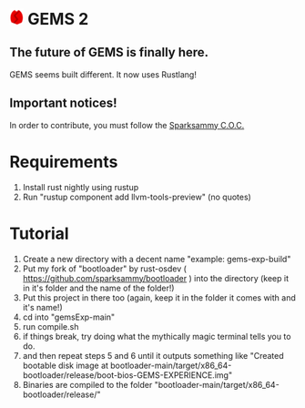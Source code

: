 # <img src="gems.png" alt="*GEMS Logo*" width="5%"/> GEMS 2

## The future of GEMS is finally here.
GEMS seems built different. It now uses Rustlang!

## Important notices!

In order to contribute, you must follow the [Sparksammy C.O.C.](https://github.com/sparksammy/sparksammycoc)

# Requirements
1. Install rust nightly using rustup
2. Run "rustup component add llvm-tools-preview" (no quotes)

# Tutorial

1. Create a new directory with a decent name "example: gems-exp-build"
2. Put my fork of "bootloader" by rust-osdev ( https://github.com/sparksammy/bootloader ) into the directory (keep it in it's folder and the name of the folder!)
3. Put this project in there too (again, keep it in the folder it comes with and it's name!)
4. cd into "gemsExp-main"
5. run compile.sh
6. if things break, try doing what the mythically magic terminal tells you to do.
7. and then repeat steps 5 and 6 until it outputs something like "Created bootable disk image at bootloader-main/target/x86_64-bootloader/release/boot-bios-GEMS-EXPERIENCE.img"
8. Binaries are compiled to the folder "bootloader-main/target/x86_64-bootloader/release/"
